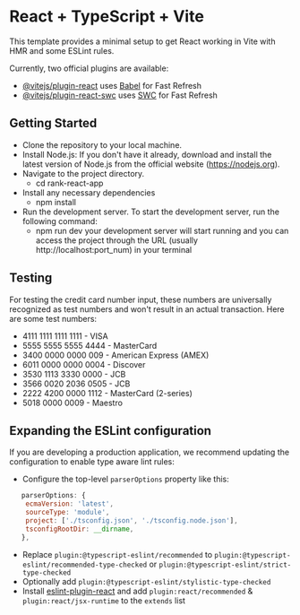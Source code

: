 # React + TypeScript + Vite

This template provides a minimal setup to get React working in Vite with HMR and some ESLint rules.

Currently, two official plugins are available:

- [@vitejs/plugin-react](https://github.com/vitejs/vite-plugin-react/blob/main/packages/plugin-react/README.md) uses [Babel](https://babeljs.io/) for Fast Refresh
- [@vitejs/plugin-react-swc](https://github.com/vitejs/vite-plugin-react-swc) uses [SWC](https://swc.rs/) for Fast Refresh

## Getting Started

- Clone the repository to your local machine.
- Install Node.js: If you don't have it already, download and install the latest version of Node.js from the official website (https://nodejs.org).
- Navigate to the project directory.
    * cd rank-react-app      
- Install any necessary dependencies
    * npm install
- Run the development server. To start the development server, run the following command:
    * npm run dev
    your development server will start running and you can access the project through the URL (usually http://localhost:port_num) in your terminal

## Testing
 For testing the credit card number input, these numbers are universally recognized as test numbers and won't result in an actual transaction.
 Here are some test numbers:

   * 4111 1111 1111 1111 - VISA
   * 5555 5555 5555 4444 - MasterCard
   * 3400 0000 0000 009 - American Express (AMEX)
   * 6011 0000 0000 0004 - Discover
   * 3530 1113 3330 0000 - JCB
   * 3566 0020 2036 0505 - JCB
   * 2222 4200 0000 1112 - MasterCard (2-series)
   * 5018 0000 0009 - Maestro

## Expanding the ESLint configuration

If you are developing a production application, we recommend updating the configuration to enable type aware lint rules:

- Configure the top-level `parserOptions` property like this:

```js
   parserOptions: {
    ecmaVersion: 'latest',
    sourceType: 'module',
    project: ['./tsconfig.json', './tsconfig.node.json'],
    tsconfigRootDir: __dirname,
   },
```

- Replace `plugin:@typescript-eslint/recommended` to `plugin:@typescript-eslint/recommended-type-checked` or `plugin:@typescript-eslint/strict-type-checked`
- Optionally add `plugin:@typescript-eslint/stylistic-type-checked`
- Install [eslint-plugin-react](https://github.com/jsx-eslint/eslint-plugin-react) and add `plugin:react/recommended` & `plugin:react/jsx-runtime` to the `extends` list
